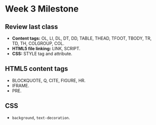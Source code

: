 Week 3 Milestone
==========

## Review last class

* __Content tags:__ OL, LI, DL, DT, DD, TABLE, THEAD, TFOOT, TBODY, TR, TD, TH, COLGROUP, COL.
* __HTML5 file linking:__ LINK, SCRIPT.
* __CSS:__ STYLE tag and attribute.

## HTML5 content tags

* BLOCKQUOTE, Q, CITE, FIGURE, HR.
* IFRAME.
* PRE.

## CSS

* `background`, `text-decoration`.